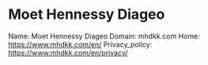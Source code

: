 
# Moet Hennessy Diageo

Name: Moet Hennessy Diageo
Domain: mhdkk.com
Home: https://www.mhdkk.com/en/
Privacy_policy: https://www.mhdkk.com/en/privacy/
